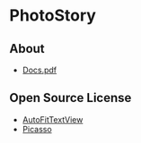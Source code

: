 # PhotoStory

## About
 - [Docs.pdf](https://github.com/Heeeeeeju/PhotoStory/blob/master/docs/PhotoStoryDocs.pdf)

## Open Source License
 - [AutoFitTextView](https://github.com/grantland/android-autofittextview)
 - [Picasso](https://github.com/square/picasso)
